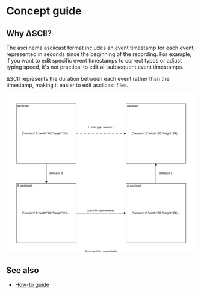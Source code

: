 # Concept guide

## Why ΔSCII?

The asciinema asciicast format includes an event timestamp for each event, represented in seconds since the beginning of the recording.
For example, if you want to edit specific event timestamps to correct typos or adjust typing speed, it's not practical to edit all subsequent event timestamps.

ΔSCII represents the duration between each event rather than the timestamp, making it easier to edit asciicast files.

![concept](./images/concept.drawio.svg)

## See also

- [How-to guide](./how-to-guide.md)
